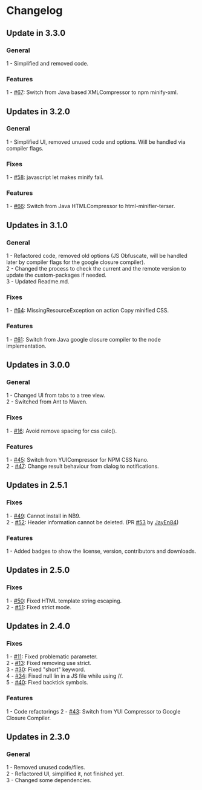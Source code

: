 # Changelog

## Update in 3.3.0

### General
1 - Simplified and removed code.  

### Features
1 - [#67](https://github.com/Chris2011/minifierbeans/issues/67): Switch from Java based XMLCompressor to npm minify-xml.  


## Updates in 3.2.0

### General
1 - Simplified UI, removed unused code and options. Will be handled via compiler flags.  

### Fixes
1 - [#58](https://github.com/Chris2011/minifierbeans/issues/58): javascript let makes minify fail.  

### Features
1 - [#66](https://github.com/Chris2011/minifierbeans/issues/66): Switch from Java HTMLCompressor to html-minifier-terser.  


## Updates in 3.1.0

### General
1 - Refactored code, removed old options (JS Obfuscate, will be handled later by compiler flags for the google closure compiler).  
2 - Changed the process to check the current and the remote version to update the custom-packages if needed.  
3 - Updated Readme.md.  

### Fixes
1 - [#64](https://github.com/Chris2011/minifierbeans/issues/64): MissingResourceException on action Copy minified CSS.  

### Features
1 - [#61](https://github.com/Chris2011/minifierbeans/issues/61): Switch from Java google closure compiler to the node implementation.  


## Updates in 3.0.0

### General
1 - Changed UI from tabs to a tree view.  
2 - Switched from Ant to Maven.  

### Fixes
1 - [#16](https://github.com/Chris2011/minifierbeans/issues/16): Avoid remove spacing for css calc().  

### Features
1 - [#45](https://github.com/Chris2011/minifierbeans/issues/45): Switch from YUICompressor for NPM CSS Nano.  
2 - [#47](https://github.com/Chris2011/minifierbeans/issues/47): Change result behaviour from dialog to notifications.  


## Updates in 2.5.1

### Fixes
1 - [#49](https://github.com/Chris2011/minifierbeans/issues/49): Cannot install in NB9.  
2 - [#52](https://github.com/Chris2011/minifierbeans/issues/52): Header information cannot be deleted. (PR [#53](https://github.com/Chris2011/minifierbeans/pull/53) by [JayEn84](https://github.com/JayEn84))  

### Features
1 - Added badges to show the license, version, contributors and downloads.  


## Updates in 2.5.0

### Fixes
1 - [#50](https://github.com/Chris2011/minifierbeans/issues/50): Fixed HTML template string escaping.  
2 - [#51](https://github.com/Chris2011/minifierbeans/issues/51): Fixed strict mode.  


## Updates in 2.4.0

### Fixes
1 - [#11](https://github.com/Chris2011/minifierbeans/issues/11): Fixed problematic parameter.  
2 - [#13](https://github.com/Chris2011/minifierbeans/issues/13): Fixed removing use strict.  
3 - [#30](https://github.com/Chris2011/minifierbeans/issues/30): Fixed "short" keyword.  
4 - [#34](https://github.com/Chris2011/minifierbeans/issues/34): Fixed null lin in a JS file while using //.  
5 - [#40](https://github.com/Chris2011/minifierbeans/issues/40): Fixed backtick symbols.  

### Features
1 - Code refactorings
2 - [#43](https://github.com/Chris2011/minifierbeans/issues/43): Switch from YUI Compressor to Google Closure Compiler.  


## Updates in 2.3.0

### General
1 - Removed unused code/files.  
2 - Refactored UI, simplified it, not finished yet.  
3 - Changed some dependencies.
